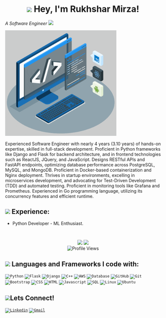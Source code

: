 <h1 align = "center"><img src="https://emojis.slackmojis.com/emojis/images/1623587399/44665/kirby_hi.gif?1623587399" width="55px"> Hey, I'm Rukhshar Mirza! </h1>
<p><em>A Software Engineer <img src="https://media.giphy.com/media/WUlplcMpOCEmTGBtBW/giphy.gif" width="30">
</em></p>
<img style="center" alt="GIF" src="https://github.com/RajatGarg97/RajatGarg97/blob/master/media/techstack.gif" width="360px"/>

Experienced Software Engineer with nearly 4 years (3.10 years) of hands-on expertise, skilled in full-stack development. Proficient in Python frameworks like Django and Flask for backend architecture, and in frontend technologies such as ReactJS, JQuery, and JavaScript. Designs RESTful APIs and FastAPI endpoints, optimizing database performance across PostgreSQL, MySQL, and MongoDB. Proficient in Docker-based containerization and Nginx deployment. Thrives in startup environments, excelling in microservices development, and advocating for Test-Driven Development (TDD) and automated testing. Proficient in monitoring tools like Grafana and Prometheus. Experienced in Go programming language, utilizing its concurrency features and efficient runtime.


## <img src="https://media.giphy.com/media/QXPqYpSyBIMjBTtBbl/giphy.gif" width="52px"> Experience:

- Python Developer - ML Enthusiast.


<br>

<p align = "center">
  <img src="https://github-readme-stats.vercel.app/api?username=rajatgarg765&count_private=true&show_icons=true&title_color=fc5a8d&icon_color=1b93c9&show_owner=true&line_height=30&include_all_commits=true">
  <img height="225" src="https://github-readme-stats.vercel.app/api/top-langs/?username=rajatgarg765&hide=procfile,matlab,php&title_color=fc5a8d&icon_color=1b93c9&show_owner=true&langs_count=8">

  <br>
  <img alt="Profile Views" src="https://komarev.com/ghpvc/?username=rajatgarg765&color=fc5a8d" />
 
 
</p>


## <img src="https://media.giphy.com/media/QssGEmpkyEOhBCb7e1/giphy.gif" width="42px"> Languages and Frameworks I code with:
<code><img width="40px" src="https://img.icons8.com/color/8x/000000/python.png" title="Python"/></code>
<code><img width="40px" src="https://img.icons8.com/color/8x/000000/flask.png" title="Flask"/></code>
<code><img width="40px" src="https://img.icons8.com/color/8x/000000/django.png" title="Django"/></code>
<code><img width="40px" src="https://img.icons8.com/color/4x/c-plus-plus-logo.png" title="C++"/></code>
<code><img width="40px" src="https://img.icons8.com/color/48/000000/amazon-web-services.png" title="AWS"/></code>
<code><img width="40px" src="https://img.icons8.com/dusk/64/000000/database-restore.png" title="Database"/></code>
<code><img width="40px" src="https://img.icons8.com/fluent/8x/github.png" title="GitHub"/></code>
<code><img width="40px" src="https://img.icons8.com/color/2x/git.png" title="Git"/></code>
<code><img width="40px" src="https://img.icons8.com/color/2x/bootstrap.png" title="Bootstrap"/></code>
<code><img width="40px" src="https://img.icons8.com/color/48/000000/css3.png" title="CSS"/></code>
<code><img width="40px" src="https://img.icons8.com/color/48/000000/html-5.png" title="HTML"/></code>
<code><img width="40px" src="https://img.icons8.com/color/48/000000/javascript--v1.png" title="Javascript"/></code>
<code><img width="40px" src="https://img.icons8.com/color/8x/000000/sql.png" title="SQL"/></code>
<code><img width="40px" src="https://img.icons8.com/color/8x/000000/linux.png" title="Linux"/></code>
<code><img width="40px" src="https://img.icons8.com/color/8x/000000/ubuntu.png" title="Ubuntu"/></code>

 

## <img src="https://media.giphy.com/media/KcnlGHBpnKnjZIuCMv/giphy.gif" width="50px">Lets Connect!
<code><a href="https://www.linkedin.com/in/rukhshar-mirza-b62581163/"><img width="45px" src="https://img.icons8.com/color/8x/000000/linkedin.png" title="Linkedin"/></a></code>
<code><a href="mailto:rukhshar.mirza1993@gmail.com"><img width="43px" src="https://img.icons8.com/fluent/48/000000/gmail.png" title="Gmail"/></a></code>

<br>

